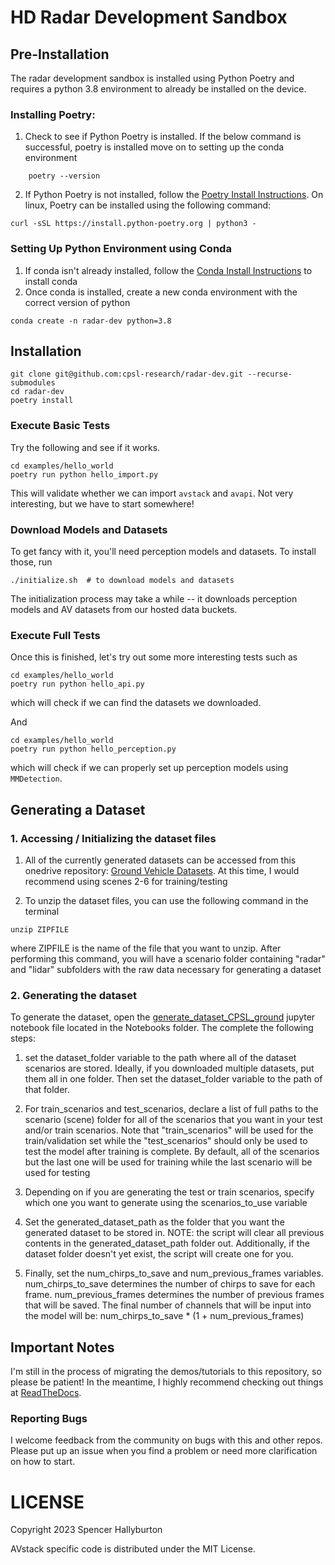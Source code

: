 # HD Radar Development Sandbox

## Pre-Installation
The radar development sandbox is installed using Python Poetry and requires a python 3.8 environment to already be installed on the device. 

### Installing Poetry:
 
1. Check to see if Python Poetry is installed. If the below command is successful, poetry is installed move on to setting up the conda environment

```
    poetry --version
```
2. If Python Poetry is not installed, follow the [Poetry Install Instructions](https://python-poetry.org/docs/#installing-with-the-official-installer). On linux, Poetry can be installed using the following command:
```
curl -sSL https://install.python-poetry.org | python3 -
```

### Setting Up Python Environment using Conda
1. If conda isn't already installed, follow the [Conda Install Instructions](https://conda.io/projects/conda/en/stable/user-guide/install/index.html) to install conda
2. Once conda is installed, create a new conda environment with the correct version of python
```
conda create -n radar-dev python=3.8
```

## Installation

```
git clone git@github.com:cpsl-research/radar-dev.git --recurse-submodules
cd radar-dev
poetry install
```


### Execute Basic Tests
Try the following and see if it works.
```
cd examples/hello_world
poetry run python hello_import.py
```
This will validate whether we can import `avstack` and `avapi`. Not very interesting, but we have to start somewhere!

### Download Models and Datasets
To get fancy with it, you'll need perception models and datasets. To install those, run
```
./initialize.sh  # to download models and datasets
```
The initialization process may take a while -- it downloads perception models and AV datasets from our hosted data buckets.

### Execute Full Tests
Once this is finished, let's try out some more interesting tests such as
```
cd examples/hello_world
poetry run python hello_api.py
```
which will check if we can find the datasets we downloaded.

And
```
cd examples/hello_world
poetry run python hello_perception.py
```
which will check if we can properly set up perception models using `MMDetection`.

## Generating a Dataset

### 1. Accessing / Initializing the dataset files

1. All of the currently generated datasets can be accessed from this onedrive repository: [Ground Vehicle Datasets](https://prodduke-my.sharepoint.com/:f:/r/personal/dmh89_duke_edu/Documents/Radar%20Security%20Project/Experiments/ground_vehicle?csf=1&web=1&e=pWBOdQ). At this time, I would recommend using scenes 2-6 for training/testing

2. To unzip the dataset files, you can use the following command in the terminal
```
unzip ZIPFILE
```
where ZIPFILE is the name of the file that you want to unzip. After performing this command, you will have a scenario folder containing "radar" and "lidar" subfolders with the raw data necessary for generating a dataset

### 2. Generating the dataset
To generate the dataset, open the [generate_dataset_CPSL_ground](Notebooks/generate_dataset_CPSL_ground.ipynb) jupyter notebook file located in the Notebooks folder. The complete the following steps:
1. set the dataset_folder variable to the path where all of the dataset scenarios are stored. Ideally, if you downloaded multiple datasets, put them all in one folder. Then set the dataset_folder variable to the path of that folder.
2. For train_scenarios and test_scenarios, declare a list of full paths to the scenario (scene) folder for all of the scenarios that you want in your test and/or train scenarios. Note that "train_scenarios" will be used for the train/validation set while the "test_scenarios" should only be used to test the model after training is complete. By default, all of the scenarios but the last one will be used for training while the last scenario will be used for testing
3. Depending on if you are generating the test or train scenarios, specify which one you want to generate using the scenarios_to_use variable

4. Set the generated_dataset_path as the folder that you want the generated dataset to be stored in. NOTE: the script will clear all previous contents in the generated_dataset_path folder out. Additionally, if the dataset folder doesn't yet exist, the script will create one for you.

5. Finally, set the num_chirps_to_save and num_previous_frames variables. num_chirps_to_save determines the number of chirps to save for each frame. num_previous_frames determines the number of previous frames that will be saved. The final number of channels that will be input into the model will be: num_chirps_to_save * (1 + num_previous_frames)


## Important Notes

I'm still in the process of migrating the demos/tutorials to this repository, so please be patient! In the meantime, I highly recommend checking out things at [ReadTheDocs][rtd-page].


### Reporting Bugs

I welcome feedback from the community on bugs with this and other repos. Please put up an issue when you find a problem or need more clarification on how to start.

# LICENSE

Copyright 2023 Spencer Hallyburton

AVstack specific code is distributed under the MIT License.



[rtd-page]: https://avstack.readthedocs.io/en/latest/
[core]: https://github.com/avstack-lab/lib-avstack-core
[api]: https://github.com/avstack-lab/lib-avstack-api
[avstack-preprint]: https://arxiv.org/pdf/2212.13857.pdf
[poetry]: https://github.com/python-poetry/poetry
[mmdet-modelzoo]: https://mmdetection.readthedocs.io/en/stable/model_zoo.html
[mmdet3d-modelzoo]: https://mmdetection3d.readthedocs.io/en/stable/model_zoo.html
[contributing]: https://github.com/avstack-lab/lib-avstack-core/blob/main/CONTRIBUTING.md
[license]: https://github.com/avstack-lab/lib-avstack-core/blob/main/LICENSE.md

